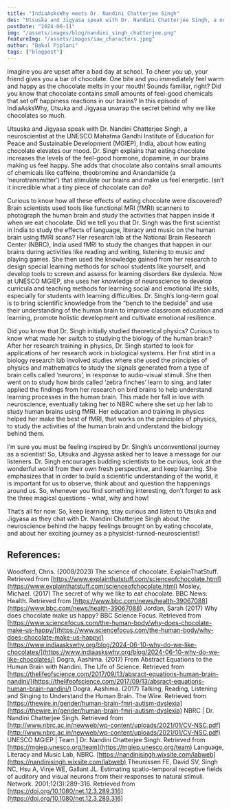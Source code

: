 ```yaml
---
title: "IndiaAsksWhy meets Dr. Nandini Chatterjee Singh"
des: "Utsuska and Jigyasa speak with Dr. Nandini Chatterjee Singh, a neuroscientist at the UNESCO Mahatma Gandhi Institute of Education for Peace and Sustainable Development (MGIEP), India, about how eating chocolate elevates our mood. P.S. You'll also learn a bit about MRI machines and Dr Singh's career."
postDate: "2024-06-11"
img: "/assets/images/blog/nandini_singh_chatterjee.png"
featureImg: "/assets/images/iaw_characters.jpeg"
author: "Bakul Piplani"
tags: ["blogpost"]
---
```

Imagine you are upset after a bad day at school. To cheer you up, your friend gives you a bar of chocolate. One bite and you immediately feel warm and happy as the chocolate melts in your mouth! Sounds familiar, right? Did you know that chocolate contains small amounts of feel-good chemicals that set off happiness reactions in our brains? In this episode of IndiaAsksWhy, Utsuka and Jigyasa unwrap the secret behind why we like chocolates so much.

Utsuska and Jigyasa speak with Dr. Nandini Chatterjee Singh, a neuroscientist at the UNESCO Mahatma Gandhi Institute of Education for Peace and Sustainable Development (MGIEP), India, about how eating chocolate elevates our mood. Dr. Singh explains that eating chocolate increases the levels of the feel-good hormone, dopamine, in our brains making us feel happy. She adds that chocolate also contains small amounts of chemicals like caffeine, theobromine and Anandamide (a ‘neurotransmitter’) that stimulate our brains and make us feel energetic. Isn’t it incredible what a tiny piece of chocolate can do?

Curious to know how all these effects of eating chocolate were discovered? Brain scientists used tools like functional MRI (fMRI) scanners to photograph the human brain and study the activities that happen inside it when we eat chocolate. Did we tell you that Dr. Singh was the first scientist in India to study the effects of language, literacy and music on the human brain using fMRI scans? Her research lab at the National Brain Research Center (NBRC), India used fMRI to study the changes that happen in our brains during activities like reading and writing, listening to music and playing games. She then used the knowledge gained from her research to design special learning methods for school students like yourself, and develop tools to screen and assess for learning disorders like dyslexia. Now at UNESCO MGIEP, she uses her knowledge of neuroscience to develop curricula and teaching methods for learning social and emotional life skills, especially for students with learning difficulties. Dr. Singh’s long-term goal is to bring scientific knowledge from the “bench to the bedside” and use their understanding of the human brain to improve classroom education and learning, promote holistic development and cultivate emotional resilience.

Did you know that Dr. Singh initially studied theoretical physics? Curious to know what made her switch to studying the biology of the human brain? After her research training in physics, Dr. Singh started to look for applications of her research work in biological systems. Her first stint in a biology research lab involved studies where she used the principles of physics and mathematics to study the signals generated from a type of brain cells called ‘neurons’, in response to audio-visual stimuli. She then went on to study how birds called ‘zebra finches’ learn to sing, and later applied the findings from her research on bird brains to help understand learning processes in the human brain. This made her fall in love with neuroscience, eventually taking her to NBRC where she set up her lab to study human brains using fMRI. Her education and training in physics helped her make the best of fMRI, that works on the principles of physics, to study the activities of the human brain and understand the biology behind them.

I’m sure you must be feeling inspired by Dr. Singh’s unconventional journey as a scientist! So, Utsuka and Jigyasa asked her to leave a message for our listeners. Dr. Singh encourages budding scientists to be curious, look at the wonderful world from their own fresh perspective, and keep learning. She emphasizes that in order to build a scientific understanding of the world, it is important for us to observe, think about and question the happenings around us. So, whenever you find something interesting, don’t forget to ask the three magical questions - what, why and how!

That’s all for now. So, keep learning, stay curious and listen to Utsuka and Jigyasa as they chat with Dr. Nandini Chatterjee Singh about the neuroscience behind the happy feelings brought on by eating chocolate, and about her exciting journey as a physicist-turned-neuroscientist!
 
## References:
Woodford, Chris. (2008/2023) The science of chocolate. ExplainThatStuff. Retrieved from [https://www.explainthatstuff.com/scienceofchocolate.html](https://www.explainthatstuff.com/scienceofchocolate.html)
Mosley, Michael. (2017) The secret of why we like to eat chocolate. BBC News: Health. Retrieved from [https://www.bbc.com/news/health-39067088](https://www.bbc.com/news/health-39067088)
Jordan, Sarah (2017) Why does chocolate make us happy? BBC Science Focus. Retrieved from [https://www.sciencefocus.com/the-human-body/why-does-chocolate-make-us-happy/](https://www.sciencefocus.com/the-human-body/why-does-chocolate-make-us-happy/)
[https://www.indiaaskswhy.org/blog/2024-06-10-why-do-we-like-chocolates/](https://www.indiaaskswhy.org/blog/2024-06-10-why-do-we-like-chocolates/)
Dogra, Aashima. (2017) From Abstract Equations to the Human Brain with Nandini. The Life of Science. Retrieved from [https://thelifeofscience.com/2017/09/13/absract-equations-human-brain-nandini/](https://thelifeofscience.com/2017/09/13/absract-equations-human-brain-nandini/)
Dogra, Aashima. (2017) Talking, Reading, Listening and Singing to Understand the Human Brain. The Wire. Retrieved from [https://thewire.in/gender/human-brain-fmri-autism-dyslexia](https://thewire.in/gender/human-brain-fmri-autism-dyslexia)
NBRC | Dr. Nandini Chatterjee Singh. Retrieved from [http://www.nbrc.ac.in/newweb/wp-content/uploads/2021/01/CV-NSC.pdf](http://www.nbrc.ac.in/newweb/wp-content/uploads/2021/01/CV-NSC.pdf)
UNESCO MGIEP | Team | Dr. Nandini Chatterjee Singh. Retrieved from [https://mgiep.unesco.org/team](https://mgiep.unesco.org/team)
Language, Literacy and Music Lab, NBRC. [https://nandinisingh.wixsite.com/labweb](https://nandinisingh.wixsite.com/labweb)
Theunissen FE, David SV, Singh NC, Hsu A, Vinje WE, Gallant JL. Estimating spatio-temporal receptive fields of auditory and visual neurons from their responses to natural stimuli. Network. 2001;12(3):289-316. Retrieved from [https://doi.org/10.1080/net.12.3.289.316](https://doi.org/10.1080/net.12.3.289.316)

